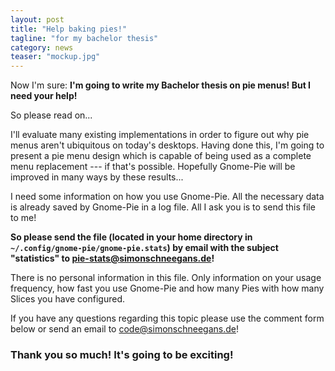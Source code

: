 ```yaml
---
layout: post
title: "Help baking pies!"
tagline: "for my bachelor thesis"
category: news
teaser: "mockup.jpg"
---
```


Now I'm sure: <strong>I'm going to write my Bachelor thesis on pie menus! But I need your help!</strong>

So please read on...

<!--more-->


I'll evaluate many existing implementations in order to figure out why pie menus aren't ubiquitous on today's desktops. Having done this, I'm going to present a pie menu design which is capable of being used as a complete menu replacement --- if that's possible. Hopefully Gnome-Pie will be improved in many ways by these results...


I need some information on how you use Gnome-Pie. All the necessary data is already saved by Gnome-Pie in a log file. All I ask you is to send this file to me!

<strong>So please send the file (located in your home directory in `~/.config/gnome-pie/gnome-pie.stats`) by email with the subject "statistics" to pie-stats@simonschneegans.de!</strong>

There is no personal information in this file. Only information on your usage frequency, how fast you use Gnome-Pie and how many Pies with how many Slices you have configured.

If you have any questions regarding this topic please use the comment form below or send an email to code@simonschneegans.de!

<h3>Thank you so much! It's going to be exciting!</h3>
